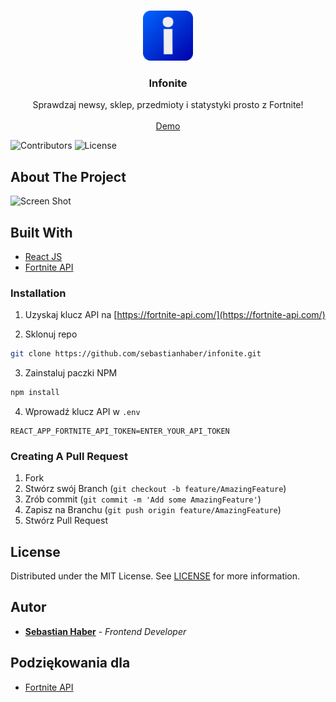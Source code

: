 <br/>
<p align="center">
  <a href="https://github.com/sebastianhaber/infonite">
    <img src="public/favicon/favicon-96x96.png" alt="Logo" width="80" height="80">
  </a>

  <h3 align="center">Infonite</h3>

  <p align="center">
    Sprawdzaj newsy, sklep, przedmioty i statystyki prosto z Fortnite!
    <br/>
    <br/>
    <a href="https://sebastianhaber.github.io/infonite">Demo</a>
  </p>
</p>

![Contributors](https://img.shields.io/github/contributors/sebastianhaber/infonite?color=dark-green) ![License](https://img.shields.io/github/license/sebastianhaber/infonite) 

## About The Project

![Screen Shot](src/assets/infonite2022png)


## Built With

* [React JS](https://reactjs.org/)
* [Fortnite API](https://fortnite-api.com/)


### Installation

1. Uzyskaj klucz API na [https://fortnite-api.com/](https://fortnite-api.com/)

2. Sklonuj repo

```sh
git clone https://github.com/sebastianhaber/infonite.git
```

3. Zainstaluj paczki NPM

```sh
npm install
```

4. Wprowadź klucz API w `.env`

```JS
REACT_APP_FORTNITE_API_TOKEN=ENTER_YOUR_API_TOKEN
```

### Creating A Pull Request

1. Fork
2. Stwórz swój Branch (`git checkout -b feature/AmazingFeature`)
3. Zrób commit (`git commit -m 'Add some AmazingFeature'`)
4. Zapisz na Branchu (`git push origin feature/AmazingFeature`)
5. Stwórz Pull Request

## License

Distributed under the MIT License. See [LICENSE](https://github.com/sebastianhaber/infonite/blob/main/LICENSE.md) for more information.

## Autor

* **[Sebastian Haber](https://github.com/sebastianhaber/)** - *Frontend Developer*

## Podziękowania dla

* [Fortnite API](https://fortnite-api.com/)

